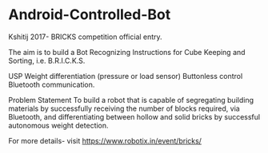 # Android-Controlled-Bot
Kshitij 2017- BRICKS competition official entry.

The aim is to build a Bot Recognizing Instructions for Cube Keeping and Sorting, i.e. B.R.I.C.K.S.

USP
Weight differentiation (pressure or load sensor)
Buttonless control
Bluetooth communication.

Problem Statement
To build a robot that is capable of segregating building materials by successfully receiving the number of blocks required, via Bluetooth, and differentiating between hollow and solid bricks by successful autonomous weight detection.

For more details- visit
https://www.robotix.in/event/bricks/
